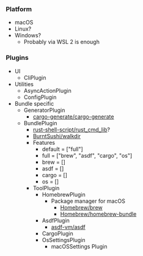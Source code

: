 
### Platform

- macOS
- Linux?
- Windows?
	- Probably via WSL 2 is enough

### Plugins

- UI
	- CliPlugin
- Utilities
	- AsyncActionPlugin
	- ConfigPlugin
- Bundle specific
	- GeneratorPlugin
		- [cargo-generate/cargo-generate](https://github.com/cargo-generate/cargo-generate)
	- BundlePlugin
		- [rust-shell-script/rust_cmd_lib](https://github.com/rust-shell-script/rust_cmd_lib)?
		- [BurntSushi/walkdir](https://github.com/BurntSushi/walkdir)
		- Features
			- default = ["full"]
			- full = ["brew", "asdf", "cargo", "os"]
			- brew = []
			- asdf = []
			- cargo = []
			- os = []
		- ToolPlugin
			- HomebrewPlugin
				- Package manager for macOS
					- [Homebrew/brew](https://github.com/Homebrew/brew)
					- [Homebrew/homebrew-bundle](https://github.com/Homebrew/homebrew-bundle)
			- AsdfPlugin
				- [asdf-vm/asdf](https://github.com/asdf-vm/asdf)
			- CargoPlugin
			- OsSettingsPlugin
				- macOSSettings Plugin
